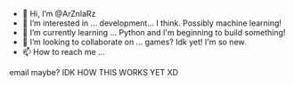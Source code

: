 - 👋 Hi, I’m @ArZnlaRz
- 👀 I’m interested in ... development... I think. Possibly machine learning!
- 🌱 I’m currently learning ... Python and I'm beginning to build something!
- 💞️ I’m looking to collaborate on ... games? Idk yet! I'm so new.
- 📫 How to reach me ...

email maybe?  IDK HOW THIS WORKS YET XD
<!---
ArZnlaRz/ArZnlaRz is a ✨ special ✨ repository because its `README.md` (this file) appears on your GitHub profile.
You can click the Preview link to take a look at your changes.
--->
